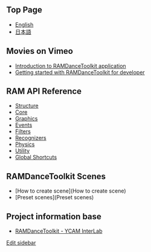 ## Top Page

- [English](RAMDanceToolkit-English)
- [日本語](RAMDanceToolkit-日本語)


## Movies on Vimeo

- [Introduction to RAMDanceToolkit application](#)
- [Getting started with RAMDanceToolkit for developer](#)


## RAM API Reference
- [Structure](RAM-API-Reference-Structure)
- [Core](RAM-API-Reference-Core)
- [Graphics](RAM-API-Reference-Graphics)
- [Events](RAM-API-Reference-Events)
- [Filters](RAM-API-Reference-Filters)
- [Recognizers](RAM-API-Reference-Recognizers)
- [Physics](RAM-API-Reference-Physics)
- [Utility](RAM-API-Reference-Utility)
- [Global Shortcuts](RAM-API-Reference-Global-Shortcuts)


## RAMDanceToolkit Scenes

- [How to create scene](How to create scene)
- [Preset scenes](Preset scenes)

<!--
- [Abacus]()
- [BasicActor]()
- [BigBox]()
- [Chain]()
- [ColorGrid]()
- [Donuts]()
- [Expansion]()
- [FourPoints]()
- [Future]()
- [Graph]()
- [HastyChase]()
- [Helper]()
- [Kepler]()
- [Laban]()
- [Line]()
- [Monster]()
- [Notation]()
- [Particles]()
- [Ragdoll]()
- [SoundCube]()
- [Stamp]()
- [ThreePoints]()
- [UpsideDown]()
-->

## Project information base

- [RAMDanceToolkit - YCAM InterLab](http://interlab.ycam.jp/en/)

[Edit sidebar](https://github.com/YCAMInterlab/RAMDanceToolkit/wiki/_Sidebar/_edit)